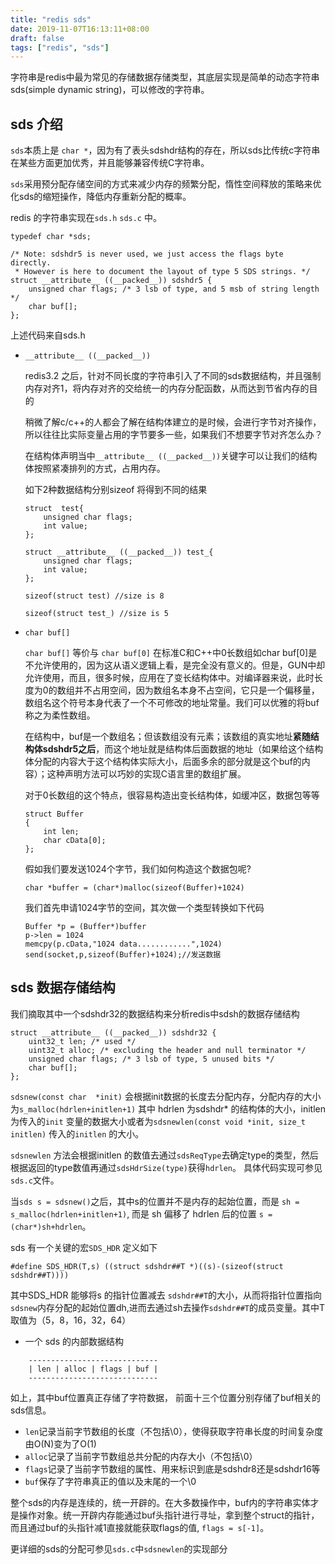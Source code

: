 ```yaml
---
title: "redis sds"
date: 2019-11-07T16:13:11+08:00
draft: false
tags: ["redis", "sds"]
---
```


字符串是redis中最为常见的存储数据存储类型，其底层实现是简单的动态字符串sds(simple dynamic string)，可以修改的字符串。

## sds 介绍
`sds`本质上是 `char *`，因为有了表头sdshdr结构的存在，所以sds比传统c字符串在某些方面更加优秀，并且能够兼容传统C字符串。

`sds`采用预分配存储空间的方式来减少内存的频繁分配，惰性空间释放的策略来优化sds的缩短操作，降低内存重新分配的概率。

redis 的字符串实现在`sds.h` `sds.c` 中。

```
typedef char *sds;

/* Note: sdshdr5 is never used, we just access the flags byte directly.
 * However is here to document the layout of type 5 SDS strings. */
struct __attribute__ ((__packed__)) sdshdr5 {
    unsigned char flags; /* 3 lsb of type, and 5 msb of string length */
    char buf[];
};
```
上述代码来自sds.h

* `__attribute__ ((__packed__))`

    redis3.2 之后，针对不同长度的字符串引入了不同的sds数据结构，并且强制内存对齐1，将内存对齐的交给统一的内存分配函数，从而达到节省内存的目的

    稍微了解c/c++的人都会了解在结构体建立的是时候，会进行字节对齐操作，所以往往比实际变量占用的字节要多一些，如果我们不想要字节对齐怎么办？

    在结构体声明当中`__attribute__ ((__packed__))`关键字可以让我们的结构体按照紧凑排列的方式，占用内存。

    如下2种数据结构分别sizeof 将得到不同的结果
    ```
    struct  test{
        unsigned char flags;
        int value;
    };

    struct __attribute__ ((__packed__)) test_{
        unsigned char flags;
        int value;
    };
    ```

    `sizeof(struct test) //size is 8`

    `sizeof(struct test_) //size is 5`

* `char buf[]`

    `char buf[]` 等价与 `char buf[0]` 在标准C和C++中0长数组如char buf[0]是不允许使用的，因为这从语义逻辑上看，是完全没有意义的。但是，GUN中却允许使用，而且，很多时候，应用在了变长结构体中。对编译器来说，此时长度为0的数组并不占用空间，因为数组名本身不占空间，它只是一个偏移量， 数组名这个符号本身代表了一个不可修改的地址常量。我们可以优雅的将buf称之为柔性数组。

    在结构中，buf是一个数组名；但该数组没有元素；该数组的真实地址**紧随结构体sdshdr5之后**，而这个地址就是结构体后面数据的地址（如果给这个结构体分配的内容大于这个结构体实际大小，后面多余的部分就是这个buf的内容）；这种声明方法可以巧妙的实现C语言里的数组扩展。

    对于0长数组的这个特点，很容易构造出变长结构体，如缓冲区，数据包等等
    ```
    struct Buffer
    {
        int len;
        char cData[0];
    };
    ```
    假如我们要发送1024个字节，我们如何构造这个数据包呢?

    `char *buffer = (char*)malloc(sizeof(Buffer)+1024)`
    
    我们首先申请1024字节的空间，其次做一个类型转换如下代码
    ```
    Buffer *p = (Buffer*)buffer
    p->len = 1024
    memcpy(p.cData,"1024 data............",1024)
    send(socket,p,sizeof(Buffer)+1024);//发送数据
    ```

## sds 数据存储结构

我们摘取其中一个sdshdr32的数据结构来分析redis中sdsh的数据存储结构
```
struct __attribute__ ((__packed__)) sdshdr32 {
    uint32_t len; /* used */
    uint32_t alloc; /* excluding the header and null terminator */
    unsigned char flags; /* 3 lsb of type, 5 unused bits */
    char buf[];
};
```

`sdsnew(const char  *init)` 会根据init数据的长度去分配内存，分配内存的大小为`s_malloc(hdrlen+initlen+1)` 其中 hdrlen 为sdshdr* 的结构体的大小，initlen为传入的`init` 变量的数据大小或者为`sdsnewlen(const void *init, size_t initlen)` 传入的`initlen` 的大小。

`sdsnewlen` 方法会根据initlen 的数值去通过`sdsReqType`去确定type的类型，然后根据返回的type数值再通过`sdsHdrSize(type)`获得`hdrlen`。 具体代码实现可参见`sds.c`文件。

当`sds s = sdsnew()`之后，其中s的位置并不是内存的起始位置，而是 `sh = s_malloc(hdrlen+initlen+1)`, 而是 sh 偏移了 hdrlen 后的位置 `s = (char*)sh+hdrlen`。

sds 有一个关键的宏`SDS_HDR` 定义如下

```
#define SDS_HDR(T,s) ((struct sdshdr##T *)((s)-(sizeof(struct sdshdr##T))))
```

其中SDS_HDR 能够将s 的指针位置减去 `sdshdr##T`的大小，从而将指针位置指向`sdsnew`内存分配的起始位置dh,进而去通过sh去操作`sdshdr##T`的成员变量。其中T取值为（5，8，16，32，64）

* 一个 sds 的内部数据结构

```
    -----------------------------
    | len | alloc | flags | buf |
    -----------------------------
```

如上，其中buf位置真正存储了字符数据， 前面十三个位置分别存储了buf相关的sds信息。

* `len`记录当前字节数组的长度（不包括\0），使得获取字符串长度的时间复杂度由O(N)变为了O(1)
* `alloc`记录了当前字节数组总共分配的内存大小（不包括\0）
* `flags`记录了当前字节数组的属性、用来标识到底是sdshdr8还是sdshdr16等
* `buf`保存了字符串真正的值以及末尾的一个\0

整个sds的内存是连续的，统一开辟的。在大多数操作中，buf内的字符串实体才是操作对象。统一开辟内存能通过buf头指针进行寻址，拿到整个struct的指针，而且通过buf的头指针减1直接就能获取flags的值, `flags = s[-1]`。

更详细的sds的分配可参见`sds.c`中`sdsnewlen`的实现部分